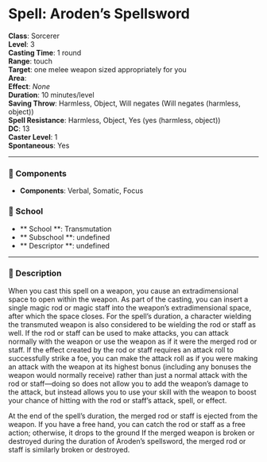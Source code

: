 
# Spell: Aroden’s Spellsword
**Class**: Sorcerer  
**Level**: 3  
**Casting Time**: 1 round  
**Range**: touch  
**Target**: one melee weapon sized appropriately for you  
**Area**:   
**Effect**: _None_  
**Duration**: 10 minutes/level  
**Saving Throw**: Harmless, Object, Will negates (Will negates (harmless, object))  
**Spell Resistance**: Harmless, Object, Yes (yes (harmless, object))  
**DC**: 13  
**Caster Level**: 1  
**Spontaneous**: Yes

---

### 🔮 Components
- **Components**: Verbal, Somatic, Focus

### 🏫 School
- ** School **: Transmutation
- ** Subschool **: undefined
- ** Descriptor **: undefined
---

### 📜 Description
When you cast this spell on a weapon, you cause an extradimensional space to open within the weapon. As part of the casting, you can insert a single magic rod or magic staff into the weapon’s extradimensional space, after which the space closes. For the spell’s duration, a character wielding the transmuted weapon is also considered to be wielding the rod or staff as well. If the rod or staff can be used to make attacks, you can attack normally with the weapon or use the weapon as if it were the merged rod or staff. If the effect created by the rod or staff requires an attack roll to successfully strike a foe, you can make the attack roll as if you were making an attack with the weapon at its highest bonus (including any bonuses the weapon would normally receive) rather than just a normal attack with the rod or staff—doing so does not allow you to add the weapon’s damage to the attack, but instead allows you to use your skill with the weapon to boost your chance of hitting with the rod or staff’s attack, spell, or effect.

At the end of the spell’s duration, the merged rod or staff is ejected from the weapon. If you have a free hand, you can catch the rod or staff as a free action; otherwise, it drops to the ground If the merged weapon is broken or destroyed during the duration of Aroden’s spellsword, the merged rod or staff is similarly broken or destroyed.

